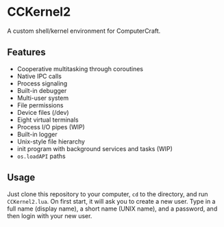 # CCKernel2
A custom shell/kernel environment for ComputerCraft.
## Features
* Cooperative multitasking through coroutines
* Native IPC calls
* Process signaling
* Built-in debugger
* Multi-user system
* File permissions
* Device files (/dev)
* Eight virtual terminals
* Process I/O pipes (WIP)
* Built-in logger
* Unix-style file hierarchy
* init program with background services and tasks (WIP)
* `os.loadAPI` paths
## Usage
Just clone this repository to your computer, `cd` to the directory, and run `CCKernel2.lua`. On first start, it will ask you to create a new user. Type in a full name (display name), a short name (UNIX name), and a password, and then login with your new user.